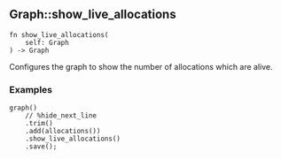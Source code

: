 ## Graph::show_live_allocations

```rhai
fn show_live_allocations(
    self: Graph
) -> Graph
```

Configures the graph to show the number of allocations which are alive.

### Examples

```rhai,%run
graph()
    // %hide_next_line
    .trim()
    .add(allocations())
    .show_live_allocations()
    .save();
```
